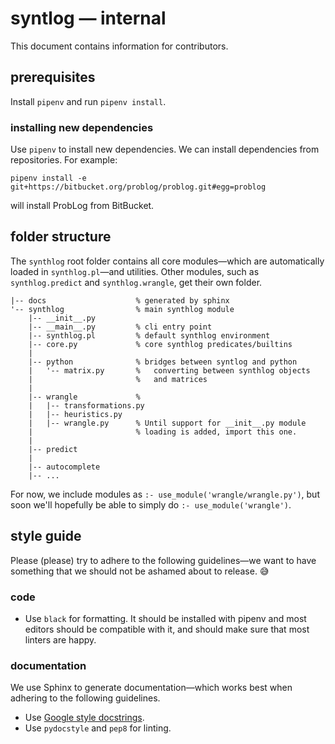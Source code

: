 # syntlog — internal

This document contains information for contributors.

## prerequisites

Install `pipenv` and run `pipenv install`.

### installing new dependencies

Use `pipenv` to install new dependencies. We can install dependencies from repositories. For example:

    pipenv install -e git+https://bitbucket.org/problog/problog.git#egg=problog

will install ProbLog from BitBucket.

## folder structure

The `synthlog` root folder contains all core modules—which are automatically loaded in `synthlog.pl`—and utilities. Other modules, such as `synthlog.predict` and `synthlog.wrangle`, get their own folder.

```plaintext
|-- docs                    % generated by sphinx
'-- synthlog                % main synthlog module
    |-- __init__.py
    |-- __main__.py         % cli entry point
    |-- synthlog.pl         % default synthlog environment
    |-- core.py             % core synthlog predicates/builtins
    |
    |-- python              % bridges between syntlog and python
    |   '-- matrix.py       %   converting between synthlog objects
    |                       %   and matrices
    |
    |-- wrangle             %
    |   |-- transformations.py
    |   |-- heuristics.py
    |   |-- wrangle.py      % Until support for __init__.py module
    |                       % loading is added, import this one.
    |
    |-- predict
    |
    |-- autocomplete
    |-- ...
```

For now, we include modules as `:- use_module('wrangle/wrangle.py')`, but soon we'll hopefully be able to simply do `:- use_module('wrangle')`.

## style guide

Please (please) try to adhere to the following guidelines—we want to have something that we should not be ashamed about to release. 😅

### code

* Use `black` for formatting. It should be installed with pipenv and most editors
  should be compatible with it, and should make sure that most linters are happy.

### documentation

We use Sphinx to generate documentation—which works best when adhering to the following guidelines.

* Use [Google style docstrings](https://sphinxcontrib-napoleon.readthedocs.io/en/latest/example_google.html).
* Use `pydocstyle` and `pep8` for linting.